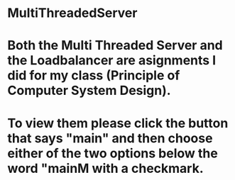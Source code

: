 # MultiThreadedServer
# Both the Multi Threaded Server and the Loadbalancer are asignments I did for my class (Principle of Computer System Design).
# To view them please click the button that says "main" and then choose either of the two options below the word "mainM with a checkmark.
